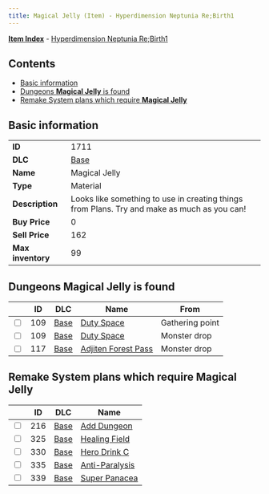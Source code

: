 ```yaml
---
title: Magical Jelly (Item) - Hyperdimension Neptunia Re;Birth1
---
```


[**Item Index**](/neptunia/rb1/item/index.html) - [Hyperdimension Neptunia Re;Birth1](/neptunia/rb1)

## Contents

- [Basic information](#basic-information)
- [Dungeons **Magical Jelly** is found](#dungeons-magical-jelly-is-found)
- [Remake System plans which require **Magical Jelly**](#remake-system-plans-which-require-magical-jelly)

## Basic information

|   |   |
| -- | -- |
| **ID** | 1711 |
| **DLC** | [Base](/neptunia/rb1/dlc/1-base.html) |
| **Name** | Magical Jelly |
| **Type** | Material |
| **Description** | Looks like something to use in creating things from Plans. Try and make as much as you can! |
| **Buy Price** | 0 |
| **Sell Price** | 162 |
| **Max inventory** | 99 |


## Dungeons **Magical Jelly** is found

|    | ID | DLC | Name | From |
| -- | -- | --- | ---- | ---- |
| <input type="checkbox" id="rb1-dungeon-1-109" class="trackbox" /> | 109 | [Base](/neptunia/rb1/dlc/1-base.html) | [Duty Space](/neptunia/rb1/dungeon/1-109-duty-space.html) | Gathering point |
| <input type="checkbox" id="rb1-dungeon-1-109" class="trackbox" /> | 109 | [Base](/neptunia/rb1/dlc/1-base.html) | [Duty Space](/neptunia/rb1/dungeon/1-109-duty-space.html) | Monster drop |
| <input type="checkbox" id="rb1-dungeon-1-117" class="trackbox" /> | 117 | [Base](/neptunia/rb1/dlc/1-base.html) | [Adjiten Forest Pass](/neptunia/rb1/dungeon/1-117-adjiten-forest-pass.html) | Monster drop |


## Remake System plans which require **Magical Jelly**

|    | ID | DLC | Name |
| -- | -- | --- | ---- |
| <input type="checkbox" id="rb1-quest-1-216" class="trackbox" /> | 216 | [Base](/neptunia/rb1/dlc/1-base.html) | [Add Dungeon](/neptunia/rb1/quest/1-216-add-dungeon.html) |
| <input type="checkbox" id="rb1-quest-1-325" class="trackbox" /> | 325 | [Base](/neptunia/rb1/dlc/1-base.html) | [Healing Field](/neptunia/rb1/quest/1-325-healing-field.html) |
| <input type="checkbox" id="rb1-quest-1-330" class="trackbox" /> | 330 | [Base](/neptunia/rb1/dlc/1-base.html) | [Hero Drink C](/neptunia/rb1/quest/1-330-hero-drink-c.html) |
| <input type="checkbox" id="rb1-quest-1-335" class="trackbox" /> | 335 | [Base](/neptunia/rb1/dlc/1-base.html) | [Anti-Paralysis](/neptunia/rb1/quest/1-335-anti-paralysis.html) |
| <input type="checkbox" id="rb1-quest-1-339" class="trackbox" /> | 339 | [Base](/neptunia/rb1/dlc/1-base.html) | [Super Panacea](/neptunia/rb1/quest/1-339-super-panacea.html) |
